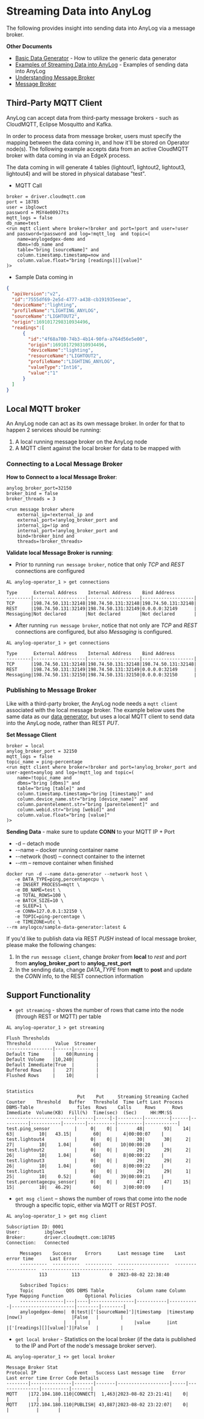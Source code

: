# Streaming Data into AnyLog 

The following provides insight into sending data into AnyLog via a message broker. 

**Other Documents**
* [Basic Data Generator](Data%20Generator.md) - How to utilize the generic data generator
* [Examples of Streaming Data into AnyLog](../examples/Streaming%20Data%20into%20AnyLog.md) - Examples of sending data into AnyLog 
* [Understanding Message Broker](../background%20processes.md#message-broker)
* [Message Broker](../message%20broker.md)

## Third-Party MQTT Client 
AnyLog can accept data from third-party message brokers - such as CloudMQTT, Eclipse Mosquitto and Kafka. 

In order to process data from message broker, users must specify the mapping between the data coming in, and how it'll 
be stored on Operator node(s). The following example accepts data from an active CloudMQTT broker with data coming in via
an EdgeX process. 

The data coming in will generate 4 tables (lightout1, lightout2, lightout3, lightout4) and will be stored in physical 
database "test".  

* MQTT Call 
```anylog
broker = driver.cloudmqtt.com
port = 18785
user = ibglowct
password = MSY4e009J7ts
mqtt_logs = false 
db_name=test 
<run mqtt client where broker=!broker and port=!port and user=!user and password=!password and log=!mqtt_log  and topic=(
    name=anylogedgex-demo and 
    dbms=!db_name and 
    table="bring [sourceName]" and 
    column.timestamp.timestamp=now and 
    column.value.float="bring [readings][][value]"
)>	
```

* Sample Data coming in 
```json
{
  "apiVersion":"v2",
  "id":"7555df69-2e5d-4777-a438-cb191935eeae",
  "deviceName":"lighting",
  "profileName":"LIGHTING_ANYLOG",
  "sourceName":"LIGHTOUT2",
  "origin":1691017298310934496,
  "readings":[
      {
        "id":"4f68a700-74b3-4b14-90fa-a764d56e5e00",
        "origin":1691017298310934496,
        "deviceName":"lighting",
        "resourceName":"LIGHTOUT2",
        "profileName":"LIGHTING_ANYLOG",
        "valueType":"Int16",
        "value":"1"
      }
  ]
}	
```

## Local MQTT broker 
An AnyLog node can act as its own message broker. In order for that to happen 2 services should be running: 
1. A local running message broker on the AnyLog node 
2. A MQTT client against the local broker for data to be mapped with

### Connecting to a Local Message Broker
**How to Connect to a local Message Broker**: 
```anylog
anylog_broker_port=32150 
broker_bind = false 
broker_threads = 3

<run message broker where
    external_ip=!external_ip and 
    external_port=!anylog_broker_port and
    internal_ip=!ip and 
    internal_port=!anylog_broker_port and
    bind=!broker_bind and 
    threads=!broker_threads>
```

**Validate local Message Broker is running**: 
* Prior to running `run message broker`, notice that only _TCP_ and _REST_ connections are configured 
```anylog
AL anylog-operator_1 > get connections

Type      External Address    Internal Address    Bind Address        
---------|-------------------|-------------------|-------------------|
TCP      |198.74.50.131:32148|198.74.50.131:32148|198.74.50.131:32148|
REST     |198.74.50.131:32149|198.74.50.131:32149|0.0.0.0:32149      |
Messaging|Not declared       |Not declared       |Not declared       |
```
* After running `run message broker`, notice that not only are _TCP_ and _REST_ connections are configured, but also _Messaging_ is configured.  
```anylog
AL anylog-operator_1 > get connections

Type      External Address    Internal Address    Bind Address        
---------|-------------------|-------------------|-------------------|
TCP      |198.74.50.131:32148|198.74.50.131:32148|198.74.50.131:32148|
REST     |198.74.50.131:32149|198.74.50.131:32149|0.0.0.0:32149      |
Messaging|198.74.50.131:32150|198.74.50.131:32150|0.0.0.0:32150      |
```

### Publishing to Message Broker 
Like with a third-party broker, the AnyLog node needs a `mqtt client` associated with the local message broker. The example 
below uses the same data as our [data generator](Data%20Generator.md), but uses a local MQTT client to send data into the 
AnyLog node, rather than REST _PUT_. 

**Set Message Client**
```anylog
broker = local
anylog_broker_port = 32150 
mqtt_logs = false 
topic_name = ping-percentage
<run mqtt client where broker=!broker and port=!anylog_broker_port and user-agent=anylog and log=!mqtt_log and topic=(
    name=!topic_name and
    dbms="bring [dbms]" and
    table="bring [table]" and
    column.timestamp.timestamp="bring [timestamp]" and
    column.device_name.str="bring [device_name]" and
    column.parentelement.str="bring [parentelement]" and
    column.webid.str="bring [webid]" and
    column.value.float="bring [value]"
)> 
```

**Sending Data** - make sure to update **CONN** to your MQTT IP + Port 
* -d – detach mode
* --name – docker running container name 
* --network (host) – connect container to the internet 
* --rm – remove container when finished 
 
```shell
docker run -d --name data-generator --network host \
   -e DATA_TYPE=ping,percentagecpu \
   -e INSERT_PROCESS=mqtt \
   -e DB_NAME=test \
   -e TOTAL_ROWS=100 \
   -e BATCH_SIZE=10 \
   -e SLEEP=1 \
   -e CONN=127.0.0.1:32150 \
   -e TOPIC=ping-percentage \
   -e TIMEZONE=utc \
--rm anylogco/sample-data-generator:latest &
```

If you'd like to publish data via REST _PUSH_ instead of local message broker, please make the following changes: 
1. In the `run message client`, change _broker_ from **local** to _rest_ and _port_ from **anylog_broker_port** to **anylog_rest_port**
2. In the sending data, change _DATA_TYPE_ from **mqtt** to **post** and update the _CONN_ info, to the REST connection information

## Support Functionality  
* `get streaming` - shows the number of rows that came into the node (through REST or MQTT)  per table 
```anylog
AL anylog-operator_1 > get streaming 

Flush Thresholds
Threshold         Value  Streamer 
-----------------|------|--------|
Default Time     |    60|Running |
Default Volume   |10,240|        |
Default Immediate|True  |        |
Buffered Rows    |    27|        |
Flushed Rows     |    10|        |


Statistics
                          Put    Put     Streaming Streaming Cached Counter    Threshold   Buffer   Threshold  Time Left Last Process 
DBMS-Table                files  Rows    Calls     Rows      Rows   Immediate  Volume(KB)  Fill(%)  Time(sec)  (Sec)     HH:MM:SS     
-------------------------|------|-----|-|---------|---------|------|----------|-----------|--------|----------|---------|------------|
test.ping_sensor         |     0|    0| |       48|       93|    14|        63|         10|   43.15|        60|        4|00:00:07    |
test.lightout4           |     0|    0| |       30|       30|     2|        27|         10|    1.04|        60|       10|00:00:20    |
test.lightout2           |     0|    0| |       29|       29|     2|        26|         10|    1.04|        60|        8|00:00:22    |
test.lightout3           |     0|    0| |       29|       29|     2|        26|         10|    1.04|        60|        8|00:00:22    |
test.lightout1           |     0|    0| |       29|       29|     1|        25|         10|    0.52|        60|       39|00:00:21    |
test.percentagecpu_sensor|     0|    0| |       47|       47|    15|        15|         10|   46.29|        60|        3|00:00:09    |
```

* `get msg client` – shows the number of rows that come into the node through a specific topic, either via MQTT or REST POST. 
```anylog
AL anylog-operator_1 > get msg client 

Subscription ID: 0001
User:         ibglowct
Broker:       driver.cloudmqtt.com:18785
Connection:   Connected

     Messages    Success     Errors      Last message time    Last error time      Last Error
     ----------  ----------  ----------  -------------------  -------------------  ----------------------------------
            113         113           0  2023-08-02 22:38:40
     
     Subscribed Topics:
     Topic            QOS DBMS Table            Column name Column Type Mapping Function        Optional Policies 
     ----------------|---|----|----------------|-----------|-----------|-----------------------|--------|--------|
     anylogedgex-demo|  0|test|['[sourceName]']|timestamp  |timestamp  |now()                  |False   |        |
                     |   |    |                |value      |int        |['[readings][][value]']|False   |        |
```

* `get local broker` - Statistics on the local broker (if the data is published to the IP and Port of the node's message broker server).
```anylog
AL anylog-operator_1 +> get local broker

Message Broker Stat
Protocol IP              Event   Success Last message time   Error Last error time Error Code Details 
--------|---------------|-------|-------|-------------------|-----|---------------|----------|-------|
MQTT    |172.104.180.110|CONNECT|  1,463|2023-08-02 23:21:41|    0|               |          |       |
MQTT    |172.104.180.110|PUBLISH| 43,887|2023-08-02 23:22:07|    0|               |          |       |
```